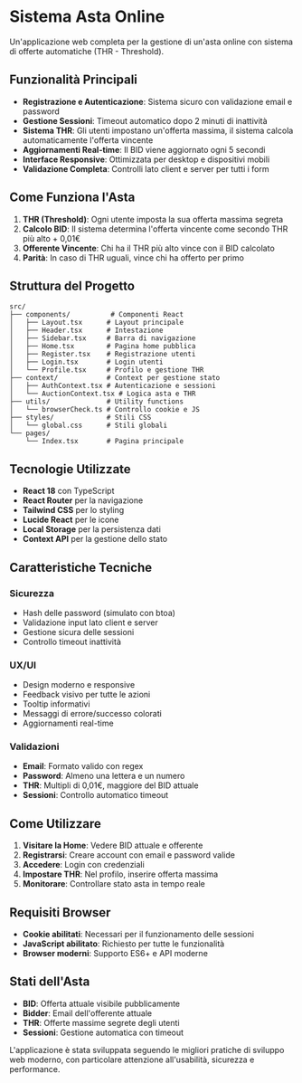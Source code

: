 
# Sistema Asta Online

Un'applicazione web completa per la gestione di un'asta online con sistema di offerte automatiche (THR - Threshold).

## Funzionalità Principali

- **Registrazione e Autenticazione**: Sistema sicuro con validazione email e password
- **Gestione Sessioni**: Timeout automatico dopo 2 minuti di inattività
- **Sistema THR**: Gli utenti impostano un'offerta massima, il sistema calcola automaticamente l'offerta vincente
- **Aggiornamenti Real-time**: Il BID viene aggiornato ogni 5 secondi
- **Interface Responsive**: Ottimizzata per desktop e dispositivi mobili
- **Validazione Completa**: Controlli lato client e server per tutti i form

## Come Funziona l'Asta

1. **THR (Threshold)**: Ogni utente imposta la sua offerta massima segreta
2. **Calcolo BID**: Il sistema determina l'offerta vincente come secondo THR più alto + 0,01€
3. **Offerente Vincente**: Chi ha il THR più alto vince con il BID calcolato
4. **Parità**: In caso di THR uguali, vince chi ha offerto per primo

## Struttura del Progetto

```
src/
├── components/          # Componenti React
│   ├── Layout.tsx      # Layout principale
│   ├── Header.tsx      # Intestazione
│   ├── Sidebar.tsx     # Barra di navigazione
│   ├── Home.tsx        # Pagina home pubblica
│   ├── Register.tsx    # Registrazione utenti
│   ├── Login.tsx       # Login utenti
│   └── Profile.tsx     # Profilo e gestione THR
├── context/            # Context per gestione stato
│   ├── AuthContext.tsx # Autenticazione e sessioni
│   └── AuctionContext.tsx # Logica asta e THR
├── utils/              # Utility functions
│   └── browserCheck.ts # Controllo cookie e JS
├── styles/             # Stili CSS
│   └── global.css      # Stili globali
└── pages/
    └── Index.tsx       # Pagina principale
```

## Tecnologie Utilizzate

- **React 18** con TypeScript
- **React Router** per la navigazione
- **Tailwind CSS** per lo styling
- **Lucide React** per le icone
- **Local Storage** per la persistenza dati
- **Context API** per la gestione dello stato

## Caratteristiche Tecniche

### Sicurezza
- Hash delle password (simulato con btoa)
- Validazione input lato client e server
- Gestione sicura delle sessioni
- Controllo timeout inattività

### UX/UI
- Design moderno e responsive
- Feedback visivo per tutte le azioni
- Tooltip informativi
- Messaggi di errore/successo colorati
- Aggiornamenti real-time

### Validazioni
- **Email**: Formato valido con regex
- **Password**: Almeno una lettera e un numero
- **THR**: Multipli di 0,01€, maggiore del BID attuale
- **Sessioni**: Controllo automatico timeout

## Come Utilizzare

1. **Visitare la Home**: Vedere BID attuale e offerente
2. **Registrarsi**: Creare account con email e password valide
3. **Accedere**: Login con credenziali
4. **Impostare THR**: Nel profilo, inserire offerta massima
5. **Monitorare**: Controllare stato asta in tempo reale

## Requisiti Browser

- **Cookie abilitati**: Necessari per il funzionamento delle sessioni
- **JavaScript abilitato**: Richiesto per tutte le funzionalità
- **Browser moderni**: Supporto ES6+ e API moderne

## Stati dell'Asta

- **BID**: Offerta attuale visibile pubblicamente
- **Bidder**: Email dell'offerente attuale
- **THR**: Offerte massime segrete degli utenti
- **Sessioni**: Gestione automatica con timeout

L'applicazione è stata sviluppata seguendo le migliori pratiche di sviluppo web moderno, con particolare attenzione all'usabilità, sicurezza e performance.
